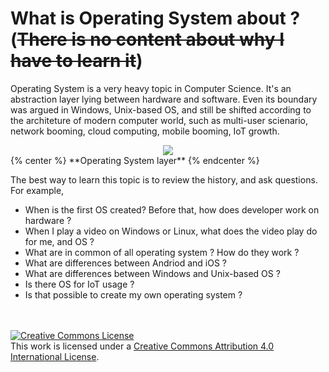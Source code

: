# What is Operating System about ?(~~There is no content about why I have to learn it~~)

Operating System is a very heavy topic in Computer Science. It's an abstraction layer lying between hardware and software. Even its boundary was argued in Windows, Unix-based OS, and still be shifted according to the architeture of modern computer world, such as multi-user scienario, network booming, cloud computing, mobile booming, IoT growth.

<div style="text-align:center">
<img src="https://upload.wikimedia.org/wikipedia/commons/e/e1/Operating_system_placement.svg">
</div>
{% center %} **Operating System layer** {% endcenter %}

The best way to learn this topic is to review the history, and ask questions. For example,

* When is the first OS created? Before that, how does developer work on hardware ?
* When I play a video on Windows or Linux, what does the video play do for me, and OS ?
* What are in common of all operating system ? How do they work ?
* What are differences between Andriod and iOS ?
* What are differences between Windows and Unix-based OS ?
* Is there OS for IoT usage ?
* Is that possible to create my own operating system ?


<br /><br /><a rel="license" href="http://creativecommons.org/licenses/by/4.0/"><img alt="Creative Commons License" style="border-width:0" src="https://i.creativecommons.org/l/by/4.0/88x31.png" /></a><br />This work is licensed under a <a rel="license" href="http://creativecommons.org/licenses/by/4.0/">Creative Commons Attribution 4.0 International License</a>.
